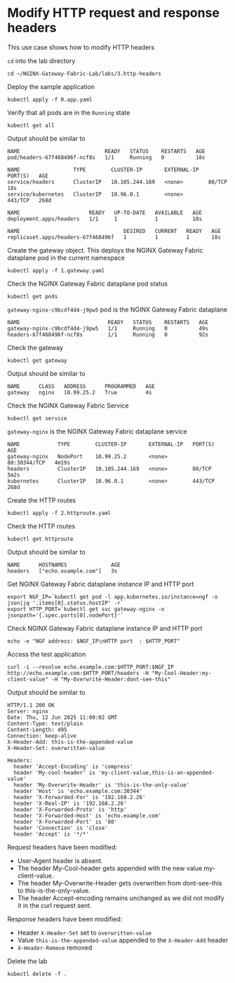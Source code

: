 # Modify HTTP request and response headers

This use case shows how to modify HTTP headers

`cd` into the lab directory
```code
cd ~/NGINX-Gateway-Fabric-Lab/labs/3.http-headers
```

Deploy the sample application
```code
kubectl apply -f 0.app.yaml
```

Verify that all pods are in the `Running` state

```code
kubectl get all
```

Output should be similar to

```
NAME                           READY   STATUS    RESTARTS   AGE
pod/headers-67f468496f-ncf8s   1/1     Running   0          18s

NAME                 TYPE        CLUSTER-IP       EXTERNAL-IP   PORT(S)   AGE
service/headers      ClusterIP   10.105.244.169   <none>        80/TCP    18s
service/kubernetes   ClusterIP   10.96.0.1        <none>        443/TCP   268d

NAME                      READY   UP-TO-DATE   AVAILABLE   AGE
deployment.apps/headers   1/1     1            1           18s

NAME                                 DESIRED   CURRENT   READY   AGE
replicaset.apps/headers-67f468496f   1         1         1       18s
```

Create the gateway object. This deploys the NGINX Gateway Fabric dataplane pod in the current namespace
```code
kubectl apply -f 1.gateway.yaml
```

Check the NGINX Gateway Fabric dataplane pod status
```
kubectl get pods
```

`gateway-nginx-c9bcdf4d4-j9pw5` pod is the NGINX Gateway Fabric dataplane
```code
NAME                            READY   STATUS    RESTARTS   AGE
gateway-nginx-c9bcdf4d4-j9pw5   1/1     Running   0          49s
headers-67f468496f-ncf8s        1/1     Running   0          92s
```

Check the gateway
```code
kubectl get gateway
```

Output should be similar to
```code
NAME      CLASS   ADDRESS      PROGRAMMED   AGE
gateway   nginx   10.99.25.2   True         4s
```

Check the NGINX Gateway Fabric Service
```code
kubectl get service
```

`gateway-nginx` is the NGINX Gateway Fabric dataplane service
```code
NAME            TYPE        CLUSTER-IP       EXTERNAL-IP   PORT(S)        AGE
gateway-nginx   NodePort    10.99.25.2       <none>        80:30344/TCP   4m19s
headers         ClusterIP   10.105.244.169   <none>        80/TCP         5m2s
kubernetes      ClusterIP   10.96.0.1        <none>        443/TCP        268d
```

Create the HTTP routes
```code
kubectl apply -f 2.httproute.yaml
```

Check the HTTP routes
```code
kubectl get httproute
```

Output should be similar to
```code
NAME      HOSTNAMES              AGE
headers   ["echo.example.com"]   3s
```

Get NGINX Gateway Fabric dataplane instance IP and HTTP port
```code
export NGF_IP=`kubectl get pod -l app.kubernetes.io/instance=ngf -o json|jq '.items[0].status.hostIP' -r`
export HTTP_PORT=`kubectl get svc gateway-nginx -o jsonpath='{.spec.ports[0].nodePort}'`
```

Check NGINX Gateway Fabric dataplane instance IP and HTTP port
```code
echo -e "NGF address: $NGF_IP\nHTTP port  : $HTTP_PORT"
```

Access the test application
```code
curl -i --resolve echo.example.com:$HTTP_PORT:$NGF_IP http://echo.example.com:$HTTP_PORT/headers -H "My-Cool-Header:my-client-value" -H "My-Overwrite-Header:dont-see-this" 
```


Output should be similar to
```code
HTTP/1.1 200 OK
Server: nginx
Date: Thu, 12 Jun 2025 11:09:02 GMT
Content-Type: text/plain
Content-Length: 495
Connection: keep-alive
X-Header-Add: this-is-the-appended-value
X-Header-Set: overwritten-value

Headers:
  header 'Accept-Encoding' is 'compress'
  header 'My-cool-header' is 'my-client-value,this-is-an-appended-value'
  header 'My-Overwrite-Header' is 'this-is-the-only-value'
  header 'Host' is 'echo.example.com:30344'
  header 'X-Forwarded-For' is '192.168.2.26'
  header 'X-Real-IP' is '192.168.2.26'
  header 'X-Forwarded-Proto' is 'http'
  header 'X-Forwarded-Host' is 'echo.example.com'
  header 'X-Forwarded-Port' is '80'
  header 'Connection' is 'close'
  header 'Accept' is '*/*'
```

Request headers have been modified:

- User-Agent header is absent.
- The header My-Cool-header gets appended with the new value my-client-value.
- The header My-Overwrite-Header gets overwritten from dont-see-this to this-is-the-only-value.
- The header Accept-encoding remains unchanged as we did not modify it in the curl request sent.

Response headers have been modified:

- Header `X-Header-Set` set to `overwritten-value`
- Value `this-is-the-appended-value` appended to the `X-Header-Add` header
- `X-Header-Remove` removed

Delete the lab

```code
kubectl delete -f .
```
